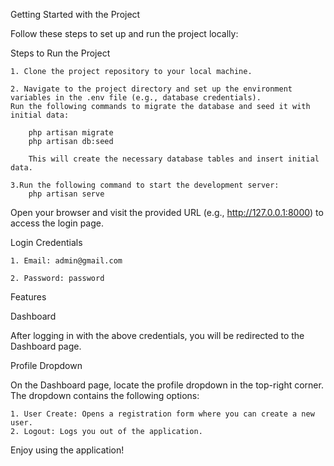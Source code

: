 Getting Started with the Project

Follow these steps to set up and run the project locally:

Steps to Run the Project

	1. Clone the project repository to your local machine.

	2. Navigate to the project directory and set up the environment variables in the .env file (e.g., database credentials).
	Run the following commands to migrate the database and seed it with initial data:

		php artisan migrate  
		php artisan db:seed  
		
		This will create the necessary database tables and insert initial data.

	3.Run the following command to start the development server:
		php artisan serve  

Open your browser and visit the provided URL (e.g., http://127.0.0.1:8000) to access the login page.

Login Credentials

	1. Email: admin@gmail.com
    
	2. Password: password

Features

Dashboard

After logging in with the above credentials, you will be redirected to the Dashboard page.

Profile Dropdown

On the Dashboard page, locate the profile dropdown in the top-right corner. The dropdown contains the following options:

	1. User Create: Opens a registration form where you can create a new user.
	2. Logout: Logs you out of the application.

Enjoy using the application!

